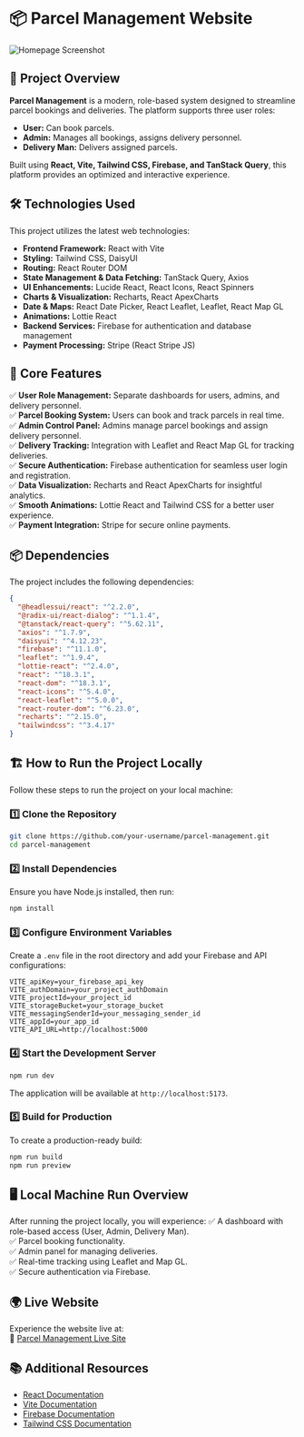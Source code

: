 # 📦 Parcel Management Website

![Homepage Screenshot](https://i.ibb.co.com/fYkgp9Dg/Screenshot-2025-02-05-160359.png)

## 🚀 Project Overview
**Parcel Management** is a modern, role-based system designed to streamline parcel bookings and deliveries. The platform supports three user roles:
- **User:** Can book parcels.
- **Admin:** Manages all bookings, assigns delivery personnel.
- **Delivery Man:** Delivers assigned parcels.

Built using **React, Vite, Tailwind CSS, Firebase, and TanStack Query**, this platform provides an optimized and interactive experience.

## 🛠 Technologies Used
This project utilizes the latest web technologies:
- **Frontend Framework:** React with Vite
- **Styling:** Tailwind CSS, DaisyUI
- **Routing:** React Router DOM
- **State Management & Data Fetching:** TanStack Query, Axios
- **UI Enhancements:** Lucide React, React Icons, React Spinners
- **Charts & Visualization:** Recharts, React ApexCharts
- **Date & Maps:** React Date Picker, React Leaflet, Leaflet, React Map GL
- **Animations:** Lottie React
- **Backend Services:** Firebase for authentication and database management
- **Payment Processing:** Stripe (React Stripe JS)

## 🌟 Core Features
✅ **User Role Management:** Separate dashboards for users, admins, and delivery personnel.  
✅ **Parcel Booking System:** Users can book and track parcels in real time.  
✅ **Admin Control Panel:** Admins manage parcel bookings and assign delivery personnel.  
✅ **Delivery Tracking:** Integration with Leaflet and React Map GL for tracking deliveries.  
✅ **Secure Authentication:** Firebase authentication for seamless user login and registration.  
✅ **Data Visualization:** Recharts and React ApexCharts for insightful analytics.  
✅ **Smooth Animations:** Lottie React and Tailwind CSS for a better user experience.  
✅ **Payment Integration:** Stripe for secure online payments.  

## 📦 Dependencies
The project includes the following dependencies:
```json
{
  "@headlessui/react": "^2.2.0",
  "@radix-ui/react-dialog": "^1.1.4",
  "@tanstack/react-query": "^5.62.11",
  "axios": "^1.7.9",
  "daisyui": "^4.12.23",
  "firebase": "^11.1.0",
  "leaflet": "^1.9.4",
  "lottie-react": "^2.4.0",
  "react": "^18.3.1",
  "react-dom": "^18.3.1",
  "react-icons": "^5.4.0",
  "react-leaflet": "^5.0.0",
  "react-router-dom": "^6.23.0",
  "recharts": "^2.15.0",
  "tailwindcss": "^3.4.17"
}
```

## 🏗 How to Run the Project Locally
Follow these steps to run the project on your local machine:

### 1️⃣ Clone the Repository
```bash
git clone https://github.com/your-username/parcel-management.git
cd parcel-management
```

### 2️⃣ Install Dependencies
Ensure you have Node.js installed, then run:
```bash
npm install
```

### 3️⃣ Configure Environment Variables
Create a `.env` file in the root directory and add your Firebase and API configurations:
```env
VITE_apiKey=your_firebase_api_key
VITE_authDomain=your_project_authDomain
VITE_projectId=your_project_id
VITE_storageBucket=your_storage_bucket
VITE_messagingSenderId=your_messaging_sender_id
VITE_appId=your_app_id
VITE_API_URL=http://localhost:5000
```

### 4️⃣ Start the Development Server
```bash
npm run dev
```
The application will be available at `http://localhost:5173`.

### 5️⃣ Build for Production
To create a production-ready build:
```bash
npm run build
npm run preview
```

## 🖥️ Local Machine Run Overview
After running the project locally, you will experience:
✅ A dashboard with role-based access (User, Admin, Delivery Man).  
✅ Parcel booking functionality.  
✅ Admin panel for managing deliveries.  
✅ Real-time tracking using Leaflet and Map GL.  
✅ Secure authentication via Firebase.  

## 🌍 Live Website
Experience the website live at:  
🔗 [Parcel Management Live Site](https://dropdesk-1212b.web.app/)

## 📚 Additional Resources
- [React Documentation](https://react.dev/)
- [Vite Documentation](https://vitejs.dev/)
- [Firebase Documentation](https://firebase.google.com/docs)
- [Tailwind CSS Documentation](https://tailwindcss.com/docs)
